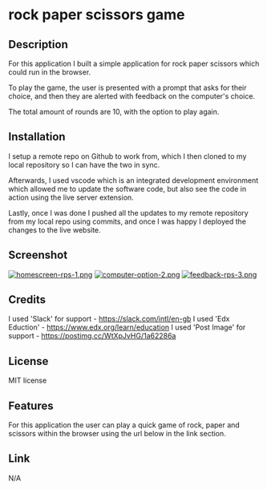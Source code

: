 # rock paper scissors game

## Description

For this application I built a simple application for rock paper scissors which could run in the browser. 

To play the game, the user is presented with a prompt that asks for their choice, and then they are alerted with feedback on the computer's choice. 

The total amount of rounds are 10, with the option to play again.

## Installation

I setup a remote repo on Github to work from, which I then cloned to my local repository so I can have the two in sync. 

Afterwards, I used vscode which is an integrated development environment which allowed me to update the software code, but also see the code in action using the live server extension. 

Lastly, once I was done I pushed all the updates to my remote repository from my local repo using commits, and once I was happy I deployed the changes to the live website.

## Screenshot 

[![homescreen-rps-1.png](https://i.postimg.cc/zGs95f79/homescreen-rps-1.png)](https://postimg.cc/QFq6JhRb)
[![computer-option-2.png](https://i.postimg.cc/ZqPDSxCd/computer-option-2.png)](https://postimg.cc/rdm9GWGV)
[![feedback-rps-3.png](https://i.postimg.cc/Y9nRrnkh/feedback-rps-3.png)](https://postimg.cc/MMBVtYnS)

## Credits

I used 'Slack' for support - https://slack.com/intl/en-gb
I used 'Edx Eduction' - https://www.edx.org/learn/education
I used 'Post Image' for support - https://postimg.cc/WtXpJvHG/1a62286a

## License

MIT license

## Features

For this application the user can play a quick game of rock, paper and scissors within the browser using the url below in the link section.

## Link

N/A
